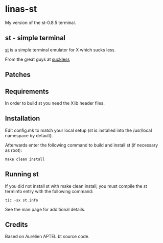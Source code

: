 # linas-st
My version of the st-0.8.5 terminal.

## st - simple terminal
[st](https://st.suckless.org/) is a simple terminal emulator for X which sucks less.

From the great guys at [suckless](https://suckless.org/)

## Patches



## Requirements
In order to build st you need the Xlib header files.

## Installation
Edit config.mk to match your local setup (st is installed into
the /usr/local namespace by default).

Afterwards enter the following command to build and install st (if
necessary as root):

    make clean install


## Running st
If you did not install st with make clean install, you must compile
the st terminfo entry with the following command:

    tic -sx st.info

See the man page for additional details.

## Credits
Based on Aurélien APTEL <aurelien dot aptel at gmail dot com> bt source code.

